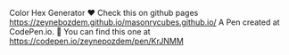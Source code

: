 Color Hex Generator ♥️
Check this on github pages https://zeynebozdem.github.io/masonrycubes.github.io/ 
A Pen created at CodePen.io. 🌸 You can find this one at https://codepen.io/zeynepozdem/pen/KrJNMM
